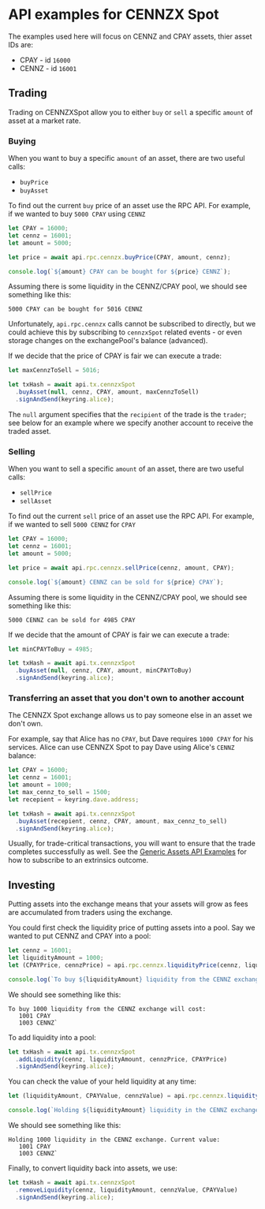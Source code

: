 # API examples for CENNZX Spot

The examples used here will focus on CENNZ and CPAY assets, thier asset IDs are:
* CPAY - id `16000`
* CENNZ - id `16001`

## Trading

Trading on CENNZXSpot allow you to either `buy` or `sell` a specific `amount` of asset at a market rate.

### Buying
When you want to buy a specific `amount` of an asset, there are two useful calls:
* `buyPrice`
* `buyAsset`

To find out the current `buy` price of an asset use the RPC API. For example, if we wanted to buy `5000 CPAY` using `CENNZ`
```js
let CPAY = 16000;
let cennz = 16001;
let amount = 5000;

let price = await api.rpc.cennzx.buyPrice(CPAY, amount, cennz);

console.log(`${amount} CPAY can be bought for ${price} CENNZ`);
```
Assuming there is some liquidity in the CENNZ/CPAY pool, we should see something like this:
```
5000 CPAY can be bought for 5016 CENNZ
```
Unfortunately, `api.rpc.cennzx` calls cannot be subscribed to directly, but we could achieve this by subscribing to `cennzxSpot` related events - or even storage changes on the exchangePool's balance (advanced).

If we decide that the price of CPAY is fair we can execute a trade:
```js
let maxCennzToSell = 5016;

let txHash = await api.tx.cennzxSpot
  .buyAsset(null, cennz, CPAY, amount, maxCennzToSell)
  .signAndSend(keyring.alice);
```
The `null` argument specifies that the `recipient` of the trade is the `trader`; see below for an example where we specify another account to receive the traded asset.

### Selling
When you want to sell a specific `amount` of an asset, there are two useful calls:
* `sellPrice`
* `sellAsset`

To find out the current `sell` price of an asset use the RPC API. For example, if we wanted to sell `5000 CENNZ` for `CPAY`
```js
let CPAY = 16000;
let cennz = 16001;
let amount = 5000;

let price = await api.rpc.cennzx.sellPrice(cennz, amount, CPAY);

console.log(`${amount} CENNZ can be sold for ${price} CPAY`);
```
Assuming there is some liquidity in the CENNZ/CPAY pool, we should see something like this:
```
5000 CENNZ can be sold for 4985 CPAY
```

If we decide that the amount of CPAY is fair we can execute a trade:
```js
let minCPAYToBuy = 4985;

let txHash = await api.tx.cennzxSpot
  .buyAsset(null, cennz, CPAY, amount, minCPAYToBuy)
  .signAndSend(keyring.alice);
```

### Transferring an asset that you don't own to another account
The CENNZX Spot exchange allows us to pay someone else in an asset we don't own.

For example, say that Alice has no `CPAY`, but Dave requires `1000 CPAY` for his services. Alice can use CENNZX Spot to pay Dave using Alice's `CENNZ` balance:

```js
let CPAY = 16000;
let cennz = 16001;
let amount = 1000;
let max_cennz_to_sell = 1500;
let recepient = keyring.dave.address;

let txHash = await api.tx.cennzxSpot
  .buyAsset(recepient, cennz, CPAY, amount, max_cennz_to_sell)
  .signAndSend(keyring.alice);
```

Usually, for trade-critical transactions, you will want to ensure that the trade completes successfully as well. See the [Generic Assets API Examples](API-examples-Generic-Assets) for how to subscribe to an extrinsics outcome.

## Investing
Putting assets into the exchange means that your assets will grow as fees are accumulated from traders using the exchange.

You could first check the liquidity price of putting assets into a pool. Say we wanted to put CENNZ and CPAY into a pool:
```js
let cennz = 16001;
let liquidityAmount = 1000;
let (CPAYPrice, cennzPrice) = api.rpc.cennzx.liquidityPrice(cennz, liquidityAmount);

console.log(`To buy ${liquidityAmount} liquidity from the CENNZ exchange will cost:\n\t ${CPAYPrice} CPAY\n\t ${cennzPrice} CENNZ`);
```
We should see something like this:
```
To buy 1000 liquidity from the CENNZ exchange will cost:
   1001 CPAY
   1003 CENNZ`
```

To add liquidity into a pool:
```js
let txHash = await api.tx.cennzxSpot
  .addLiquidity(cennz, liquidityAmount, cennzPrice, CPAYPrice)
  .signAndSend(keyring.alice);
```

You can check the value of your held liquidity at any time:
```js
let (liquidityAmount, CPAYValue, cennzValue) = api.rpc.cennzx.liquidityValue(keyring.alice.address, cennz);

console.log(`Holding ${liquidityAmount} liquidity in the CENNZ exchange. Current value:\n\t ${CPAYValue} CPAY\n\t ${cennzValue} CENNZ`);
```
We should see something like this:
```
Holding 1000 liquidity in the CENNZ exchange. Current value:
   1001 CPAY
   1003 CENNZ`
```

Finally, to convert liquidity back into assets, we use:
```js
let txHash = await api.tx.cennzxSpot
  .removeLiquidity(cennz, liquidityAmount, cennzValue, CPAYValue)
  .signAndSend(keyring.alice);
```
